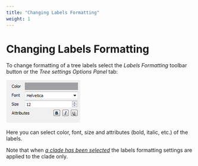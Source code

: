 ```yaml
---
title: "Changing Labels Formatting"
weight: 1
---
```



# Changing Labels Formatting

To change formatting of a tree labels select the _Labels_ _Formatting_ toolbar button or the _Tree settings Options Panel_ tab:


![](/images/65929735/65929736.png)

Here you can select color, font, size and attributes (bold, italic, etc.) of the labels.

Note that when [_a clade has been selected_](selecting-clade.md) the labels formatting settings are applied to the clade only.
